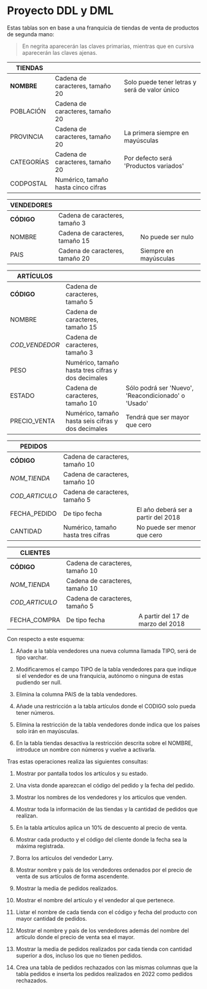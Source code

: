# Proyecto DDL y DML

Estas tablas son en base a una franquicia de tiendas de venta de productos de segunda mano:

>En negrita aparecerán las claves primarias, mientras que en cursiva aparecerán las claves ajenas.

| TIENDAS |     |     |
| --- | --- | --- |
| **NOMBRE** | Cadena de caracteres, tamaño 20 | Solo puede tener letras y será de valor único |
| POBLACIÓN | Cadena de caracteres, tamaño 20 |     |
| PROVINCIA | Cadena de caracteres, tamaño 20 | La primera siempre en mayúsculas |
| CATEGORÍAS | Cadena de caracteres, tamaño 20 | Por defecto será 'Productos variados' |
| CODPOSTAL | Numérico, tamaño hasta cinco cifras |     |


| VENDEDORES |     |     |
| --- | --- | --- |
| **CÓDIGO** | Cadena de caracteres, tamaño 3 |     |
| NOMBRE | Cadena de caracteres, tamaño 15 | No puede ser nulo |
| PAIS | Cadena de caracteres, tamaño 20 | Siempre en mayúsculas |


| ARTÍCULOS |     |     |
| --- | --- | --- |
| **CÓDIGO** | Cadena de caracteres, tamaño 5 |     |
| NOMBRE | Cadena de caracteres, tamaño 15 |     |
| _COD_VENDEDOR_ | Cadena de caracteres, tamaño 3 |     |
| PESO | Numérico, tamaño hasta tres cifras y dos decimales |     |
| ESTADO | Cadena de caracteres, tamaño 10 | Sólo podrá ser 'Nuevo', 'Reacondicionado' o 'Usado' |
| PRECIO_VENTA | Numérico, tamaño hasta seis cifras y dos decimales | Tendrá que ser mayor que cero |


| PEDIDOS |     |     |
| --- | --- | --- |
| **CÓDIGO** | Cadena de caracteres, tamaño 10 |     |
| _NOM_TIENDA_ | Cadena de caracteres, tamaño 10 |     |
| _COD_ARTICULO_ | Cadena de caracteres, tamaño 5 |     |
| FECHA_PEDIDO | De tipo fecha | El año deberá ser a partir del 2018 |
| CANTIDAD | Numérico, tamaño hasta tres cifras | No puede ser menor que cero |
 

| CLIENTES |     |     |
| --- | --- | --- |
| **CÓDIGO** | Cadena de caracteres, tamaño 10 |     |
| _NOM_TIENDA_ | Cadena de caracteres, tamaño 10 |     |
| _COD_ARTICULO_ | Cadena de caracteres, tamaño 5 |     |
| FECHA_COMPRA | De tipo fecha | A partir del 17 de marzo del 2018 |

Con respecto a este esquema:

1. Añade a la tabla vendedores una nueva columna llamada TIPO, será de tipo varchar.

2. Modificaremos el campo TIPO de la tabla vendedores para que indique si el vendedor es de una franquicia, autónomo o ninguna de estas pudiendo ser null.

3. Elimina la columna PAIS de la tabla vendedores.

4. Añade una restricción a la tabla artículos donde el CODIGO solo pueda tener números.

5. Elimina la restricción de la tabla vendedores donde indica que los países solo irán en mayúsculas.

6. En la tabla tiendas desactiva la restricción descrita sobre el NOMBRE, introduce un nombre con números y vuelve a activarla.

Tras estas operaciones realiza las siguientes consultas:

1. Mostrar por pantalla todos los artículos y su estado.

2. Una vista donde aparezcan el código del pedido y la fecha del pedido.

3. Mostrar los nombres de los vendedores y los articulos que venden.

4. Mostrar toda la información de las tiendas y la cantidad de pedidos que realizan.

5. En la tabla artículos aplica un 10% de descuento al precio de venta.

6. Mostrar cada producto y el código del cliente donde la fecha sea la máxima registrada.

7. Borra los artículos del vendedor Larry.

8. Mostrar nombre y país de los vendedores ordenados por el precio de venta de sus artículos de forma ascendente.

9. Mostrar la media de pedidos realizados. 

10. Mostrar el nombre del artículo y el vendedor al que pertenece.

11. Listar el nombre de cada tienda con el código y  fecha del producto con mayor cantidad de pedidos.

12. Mostrar el nombre y país de los vendedores además del nombre del artículo donde el precio de venta sea el mayor.

13. Mostrar la media de pedidos realizados por cada tienda con cantidad superior a dos, incluso los que no tienen pedidos. 

14. Crea una tabla de pedidos rechazados con las mismas columnas que la tabla pedidos e inserta los pedidos realizados en 2022 como pedidos rechazados.

